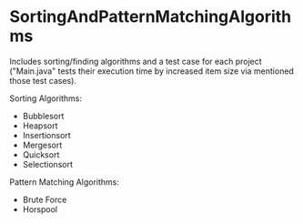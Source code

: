 SortingAndPatternMatchingAlgorithms
=================

Includes sorting/finding algorithms and a test case for each project ("Main.java" tests their execution time by increased item size via mentioned those test cases).

Sorting Algorithms:
* Bubblesort
* Heapsort
* Insertionsort
* Mergesort
* Quicksort
* Selectionsort

Pattern Matching Algorithms:
* Brute Force
* Horspool
